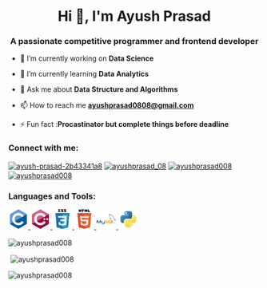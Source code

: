 <h1 align="center">Hi 👋, I'm Ayush Prasad</h1>
<h3 align="center">A passionate competitive programmer and frontend developer</h3>

- 🔭 I’m currently working on **Data Science**

- 🌱 I’m currently learning **Data Analytics**

- 💬 Ask me about **Data Structure and Algorithms**

- 📫 How to reach me **ayushprasad0808@gmail.com**

- ⚡ Fun fact :**Procastinator but complete things before deadline**

<h3 align="left">Connect with me:</h3>
<p align="left">
<a href="https://linkedin.com/in/ayush-prasad-2b43341a8" target="blank"><img align="center" src="https://raw.githubusercontent.com/rahuldkjain/github-profile-readme-generator/master/src/images/icons/Social/linked-in-alt.svg" alt="ayush-prasad-2b43341a8" height="30" width="40" /></a>
<a href="https://instagram.com/ayushprasad_08" target="blank"><img align="center" src="https://raw.githubusercontent.com/rahuldkjain/github-profile-readme-generator/master/src/images/icons/Social/instagram.svg" alt="ayushprasad_08" height="30" width="40" /></a>
<a href="https://www.codechef.com/users/ayushprasad008" target="blank"><img align="center" src="https://cdn.jsdelivr.net/npm/simple-icons@3.1.0/icons/codechef.svg" alt="ayushprasad008" height="30" width="40" /></a>
<a href="https://www.hackerrank.com/ayushprasad008" target="blank"><img align="center" src="https://raw.githubusercontent.com/rahuldkjain/github-profile-readme-generator/master/src/images/icons/Social/hackerrank.svg" alt="ayushprasad008" height="30" width="40" /></a>
</p>

<h3 align="left">Languages and Tools:</h3>
<p align="left"> <a href="https://www.cprogramming.com/" target="_blank" rel="noreferrer"> <img src="https://raw.githubusercontent.com/devicons/devicon/master/icons/c/c-original.svg" alt="c" width="40" height="40"/> </a> <a href="https://www.w3schools.com/cpp/" target="_blank" rel="noreferrer"> <img src="https://raw.githubusercontent.com/devicons/devicon/master/icons/cplusplus/cplusplus-original.svg" alt="cplusplus" width="40" height="40"/> </a> <a href="https://www.w3schools.com/css/" target="_blank" rel="noreferrer"> <img src="https://raw.githubusercontent.com/devicons/devicon/master/icons/css3/css3-original-wordmark.svg" alt="css3" width="40" height="40"/> </a> <a href="https://www.w3.org/html/" target="_blank" rel="noreferrer"> <img src="https://raw.githubusercontent.com/devicons/devicon/master/icons/html5/html5-original-wordmark.svg" alt="html5" width="40" height="40"/> </a> <a href="https://www.mysql.com/" target="_blank" rel="noreferrer"> <img src="https://raw.githubusercontent.com/devicons/devicon/master/icons/mysql/mysql-original-wordmark.svg" alt="mysql" width="40" height="40"/> </a> <a href="https://www.python.org" target="_blank" rel="noreferrer"> <img src="https://raw.githubusercontent.com/devicons/devicon/master/icons/python/python-original.svg" alt="python" width="40" height="40"/> </a> </p>

<p><img align="center" src="https://github-readme-stats.vercel.app/api/top-langs?username=ayushprasad008&show_icons=true&locale=en&layout=compact" alt="ayushprasad008" /></p>

<p>&nbsp;<img align="center" src="https://github-readme-stats.vercel.app/api?username=ayushprasad008&show_icons=true&locale=en" alt="ayushprasad008" /></p>

<p><img align="center" src="https://github-readme-streak-stats.herokuapp.com/?user=ayushprasad008&" alt="ayushprasad008" /></p>

